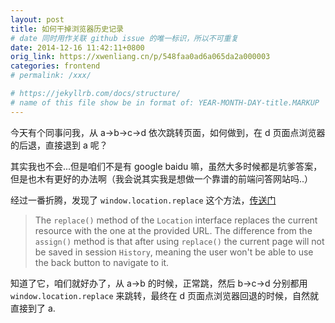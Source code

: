 ```yaml
---
layout: post
title: 如何干掉浏览器历史记录
# date 同时用作关联 github issue 的唯一标识，所以不可重复
date: 2014-12-16 11:42:11+0800
orig_link: https://xwenliang.cn/p/548faa0ad6a065da2a000003
categories: frontend
# permalink: /xxx/

# https://jekyllrb.com/docs/structure/
# name of this file show be in format of: YEAR-MONTH-DAY-title.MARKUP
---
```



今天有个同事问我，从 a->b->c->d 依次跳转页面，如何做到，在 d 页面点浏览器的后退，直接退到 a 呢？  

其实我也不会...但是咱们不是有 google baidu 嘛，虽然大多时候都是坑爹答案，但是也木有更好的办法啊（我会说其实我是想做一个靠谱的前端问答网站吗..）  

经过一番折腾，发现了 `window.location.replace` 这个方法，[传送门](https://developer.mozilla.org/en-US/docs/Web/API/Location.replace)  

> The `replace()` method of the `Location` interface replaces the current resource with the one at the provided URL. The difference from the `assign()` method is that after using `replace()` the current page will not be saved in session `History`, meaning the user won't be able to use the back button to navigate to it.  

知道了它，咱们就好办了，从 a->b 的时候，正常跳，然后 b->c->d 分别都用 `window.location.replace` 来跳转，最终在 d 页面点浏览器回退的时候，自然就直接到了 a.  

